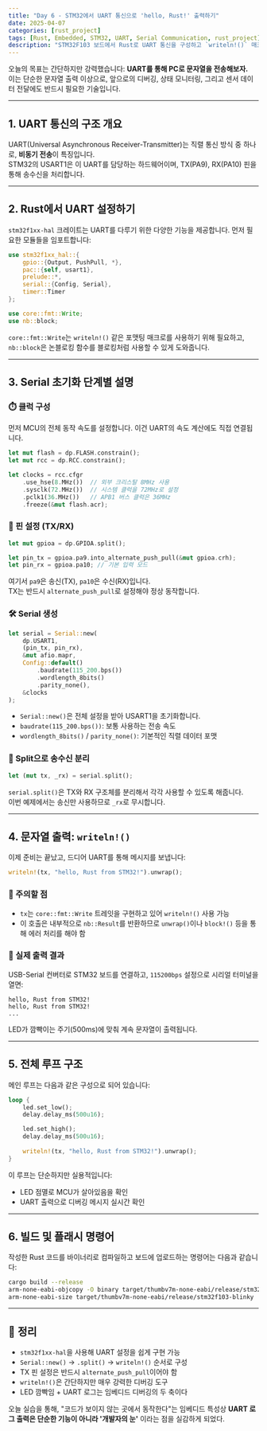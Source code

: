 ```yaml
---
title: "Day 6 - STM32에서 UART 통신으로 'hello, Rust!' 출력하기"
date: 2025-04-07
categories: [rust_project]
tags: [Rust, Embedded, STM32, UART, Serial Communication, rust_project]
description: "STM32F103 보드에서 Rust로 UART 통신을 구성하고 `writeln!()` 매크로를 통해 메시지를 송신하는 과정을 자세히 살펴봅니다."
---
```


오늘의 목표는 간단하지만 강력했습니다: **UART를 통해 PC로 문자열을 전송해보자.**  
이는 단순한 문자열 출력 이상으로, 앞으로의 디버깅, 상태 모니터링, 그리고 센서 데이터 전달에도 반드시 필요한 기술입니다.

---

## 1. UART 통신의 구조 개요

UART(Universal Asynchronous Receiver-Transmitter)는 직렬 통신 방식 중 하나로, **비동기 전송**이 특징입니다.  
STM32의 USART1은 이 UART를 담당하는 하드웨어이며, TX(PA9), RX(PA10) 핀을 통해 송수신을 처리합니다.

---

## 2. Rust에서 UART 설정하기

`stm32f1xx-hal` 크레이트는 UART를 다루기 위한 다양한 기능을 제공합니다. 먼저 필요한 모듈들을 임포트합니다:

```rust
use stm32f1xx_hal::{
    gpio::{Output, PushPull, *},
    pac::{self, usart1}, 
    prelude::*, 
    serial::{Config, Serial}, 
    timer::Timer
};

use core::fmt::Write;
use nb::block;
```

`core::fmt::Write`는 `writeln!()` 같은 포맷팅 매크로를 사용하기 위해 필요하고, `nb::block`은 논블로킹 함수를 블로킹처럼 사용할 수 있게 도와줍니다.

---

## 3. Serial 초기화 단계별 설명

### ⏱️ 클럭 구성

먼저 MCU의 전체 동작 속도를 설정합니다. 이건 UART의 속도 계산에도 직접 연결됩니다.

```rust
let mut flash = dp.FLASH.constrain();
let mut rcc = dp.RCC.constrain();

let clocks = rcc.cfgr
    .use_hse(8.MHz())  // 외부 크리스탈 8MHz 사용
    .sysclk(72.MHz())  // 시스템 클럭을 72MHz로 설정
    .pclk1(36.MHz())   // APB1 버스 클럭은 36MHz
    .freeze(&mut flash.acr);
```

### 📡 핀 설정 (TX/RX)

```rust
let mut gpioa = dp.GPIOA.split();

let pin_tx = gpioa.pa9.into_alternate_push_pull(&mut gpioa.crh);
let pin_rx = gpioa.pa10; // 기본 입력 모드
```

여기서 `pa9`은 송신(TX), `pa10`은 수신(RX)입니다.  
TX는 반드시 `alternate_push_pull`로 설정해야 정상 동작합니다.

### 🛠️ Serial 생성

```rust
let serial = Serial::new(
    dp.USART1,
    (pin_tx, pin_rx),
    &mut afio.mapr,
    Config::default()
        .baudrate(115_200.bps())
        .wordlength_8bits()
        .parity_none(),
    &clocks
);
```

- `Serial::new()`은 전체 설정을 받아 USART1을 초기화합니다.
- `baudrate(115_200.bps())`: 보통 사용하는 전송 속도
- `wordlength_8bits()` / `parity_none()`: 기본적인 직렬 데이터 포맷

### 🔀 Split으로 송수신 분리

```rust
let (mut tx, _rx) = serial.split();
```

`serial.split()`은 TX와 RX 구조체를 분리해서 각각 사용할 수 있도록 해줍니다.  
이번 예제에서는 송신만 사용하므로 `_rx`로 무시합니다.

---

## 4. 문자열 출력: `writeln!()`

이제 준비는 끝났고, 드디어 UART를 통해 메시지를 보냅니다:

```rust
writeln!(tx, "hello, Rust from STM32!").unwrap();
```

### 📌 주의할 점

- `tx`는 `core::fmt::Write` 트레잇을 구현하고 있어 `writeln!()` 사용 가능
- 이 호출은 내부적으로 `nb::Result`를 반환하므로 `unwrap()`이나 `block!()` 등을 통해 에러 처리를 해야 함

### 🧪 실제 출력 결과

USB-Serial 컨버터로 STM32 보드를 연결하고, `115200bps` 설정으로 시리얼 터미널을 열면:

```
hello, Rust from STM32!
hello, Rust from STM32!
...
```

LED가 깜빡이는 주기(500ms)에 맞춰 계속 문자열이 출력됩니다.

---

## 5. 전체 루프 구조

메인 루프는 다음과 같은 구성으로 되어 있습니다:

```rust
loop {
    led.set_low();    
    delay.delay_ms(500u16);

    led.set_high();   
    delay.delay_ms(500u16);
    
    writeln!(tx, "hello, Rust from STM32!").unwrap();
}
```

이 루프는 단순하지만 실용적입니다:

- LED 점멸로 MCU가 살아있음을 확인
- UART 출력으로 디버깅 메시지 실시간 확인

---

## 6. 빌드 및 플래시 명령어

작성한 Rust 코드를 바이너리로 컴파일하고 보드에 업로드하는 명령어는 다음과 같습니다:

```bash
cargo build --release
arm-none-eabi-objcopy -O binary target/thumbv7m-none-eabi/release/stm32f103-blinky firmware.bin
arm-none-eabi-size target/thumbv7m-none-eabi/release/stm32f103-blinky
```

---

## 🔁 정리

- `stm32f1xx-hal`을 사용해 UART 설정을 쉽게 구현 가능
- `Serial::new()` → `.split()` → `writeln!()` 순서로 구성
- TX 핀 설정은 반드시 `alternate_push_pull`이어야 함
- `writeln!()`은 간단하지만 매우 강력한 디버깅 도구
- LED 깜빡임 + UART 로그는 임베디드 디버깅의 두 축이다

오늘 실습을 통해, "코드가 보이지 않는 곳에서 동작한다"는 임베디드 특성상 **UART 로그 출력은 단순한 기능이 아니라 '개발자의 눈'** 이라는 점을 실감하게 되었다.